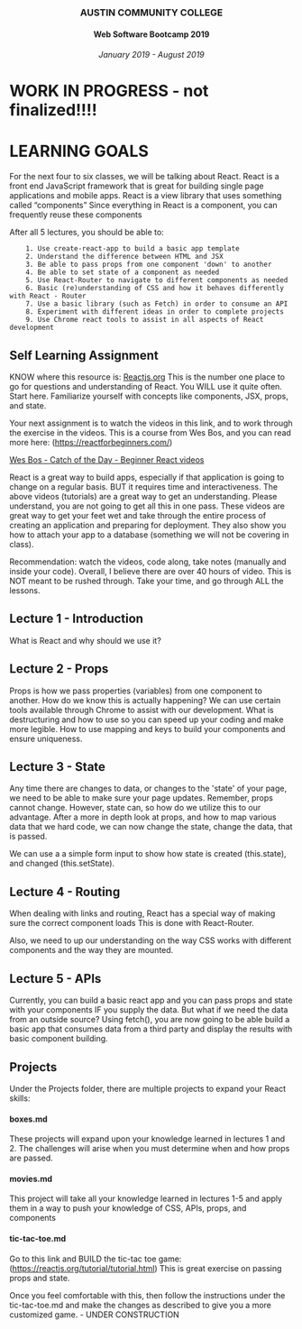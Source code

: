 <center>

### AUSTIN COMMUNITY COLLEGE 
#### Web Software Bootcamp 2019
###### January 2019 - August 2019

</center>

# WORK IN PROGRESS - not finalized!!!!

# LEARNING GOALS

For the next four to six classes, we will be talking about React.
React is a front end JavaScript framework that is great for building single page applications and mobile apps.
React is a view library that uses something called “components”
Since everything in React is a component, you can frequently reuse these components

After all 5 lectures, you should be able to:

		1. Use create-react-app to build a basic app template
		2. Understand the difference between HTML and JSX
		3. Be able to pass props from one component 'down' to another
		4. Be able to set state of a component as needed
		5. Use React-Router to navigate to different components as needed
		6. Basic (re)understanding of CSS and how it behaves differently with React - Router
		7. Use a basic library (such as Fetch) in order to consume an API
		8. Experiment with different ideas in order to complete projects
		9. Use Chrome react tools to assist in all aspects of React development
		

## Self Learning Assignment

KNOW where this resource is: [Reactjs.org](https://reactjs.org)   This is the number one place to go for questions and understanding of React.
You WILL use it quite often. Start here. Familiarize yourself with concepts like components, JSX, props, and state.


Your next assignment is to watch the videos in this link, and to work through the exercise in the videos. 
This is a course from Wes Bos, and you can read more here: (https://reactforbeginners.com/)

[Wes Bos - Catch of the Day - Beginner React videos](https://drive.google.com/drive/folders/1m8D3P06JUnga_5s4h0x23GOaPxDs-Ppa?usp=sharing)

React is a great way to build apps, especially if that application is going to change on a regular basis.
BUT it requires time and interactiveness. The above videos (tutorials) are a great way to get an understanding.
Please understand, you are not going to get all this in one pass. 
These videos are great way to get your feet wet and take through the entire process of creating an application and preparing for deployment.
They also show you how to attach your app to a database (something we will not be covering in class).

Recommendation: watch the videos, code along, take notes (manually and inside your code).
Overall, I believe there are over 40 hours of video. This is NOT meant to be rushed through.
Take your time, and go through ALL the lessons. 


## Lecture 1 - Introduction

What is React and why should we use it?

## Lecture 2 - Props

Props is how we pass properties (variables) from one component to another. How do we know this is actually
happening? We can use certain tools available through Chrome to assist with our development.
What is destructuring and how to use so you can speed up your coding and make more legible.
How to use mapping and keys to build your components and ensure uniqueness.

## Lecture 3 - State

Any time there are changes to data,  or changes to the 'state' of your page, we need to be able to make sure your page updates.
Remember, props cannot change. However, state can, so how do we utilize this to our advantage.
After a more in depth look at props, and how to map various data that we hard code, we can now change the state,
change the data, that is passed.

We can use a a simple form input to show how state is created (this.state), and changed (this.setState).

## Lecture 4 - Routing

When dealing with links and routing, React has a special way of making sure the correct component loads
This is done with React-Router.

Also, we need to up our understanding on the way CSS works with different components and the way they are mounted.

## Lecture 5 - APIs

Currently, you can build a basic react app and you can pass props and state with your components IF you supply the data.
But what if we need the data from an outside source? 
Using fetch(), you are now going to be able build a basic app that consumes data from a third party
and display the results with basic component building.

## Projects

Under the Projects folder, there are multiple projects to expand your React skills:

#### boxes.md

These projects will expand upon your knowledge learned in lectures 1 and 2. 
The challenges will arise when you must determine when and how props are passed.

#### movies.md

This project will take all your knowledge learned in lectures 1-5 and apply them in a way to push your
knowledge of CSS, APIs, props, and components


#### tic-tac-toe.md 

Go to this link and BUILD the tic-tac toe game: (https://reactjs.org/tutorial/tutorial.html)
This is great exercise on passing props and state.

Once you feel comfortable with this, then follow the instructions under the tic-tac-toe.md and 
make the changes as described to give you a more customized game. - UNDER CONSTRUCTION

